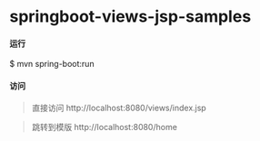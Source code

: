 # springboot-views-jsp-samples

#### 运行

$ mvn spring-boot:run

#### 访问

> 直接访问
http://localhost:8080/views/index.jsp

> 跳转到模版
http://localhost:8080/home

